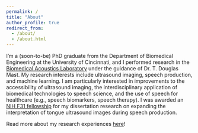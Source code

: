 ```yaml
---
permalink: /
title: "About"
author_profile: true
redirect_from: 
  - /about/
  - /about.html
---
```


I’m a (soon-to-be) PhD graduate from the Department of Biomedical Engineering at the University of Cincinnati, and I performed research in the [Biomedical Acoustics Laboratory](https://ceas.uc.edu/research/centers-labs/biomedical-acoustics-laboratory.html) under the guidance of Dr. T. Douglas Mast. My research interests include ultrasound imaging, speech production, and machine learning. I am particularly interested in improvements to the accessibility of ultrasound imaging, the interdisciplinary application of biomedical technologies to speech science, and the use of speech for healthcare (e.g., speech biomarkers, speech therapy). I was awarded an [NIH F31 fellowship](https://reporter.nih.gov/project-details/10537976) for my dissertation research on expanding the interpretation of tongue ultrasound images during speech production. 

Read more about my research experiences [here](https://sarahrli.github.io/portfolio/)!
